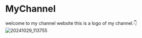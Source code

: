 # MyChannel
welcome to my channel website
this is a logo of my channel.👇
![20241029_113755](https://github.com/user-attachments/assets/5f560216-215a-4eaa-a579-b260bb7908db)
